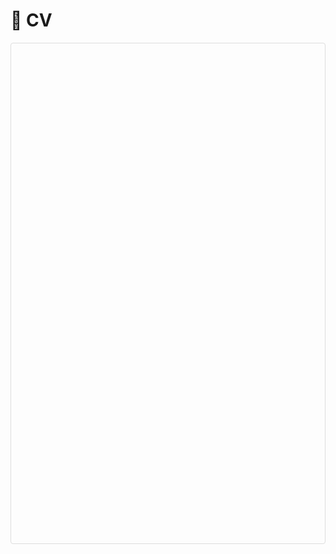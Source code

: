 # 📄 CV

<div id="pdf-viewer" style="height: 800px; border: 1px solid #ddd; border-radius: 4px;"></div>
<script src="https://cdnjs.cloudflare.com/ajax/libs/pdf.js/2.12.313/pdf.min.js"></script>
<script>
  // 设置PDF.js worker路径
  pdfjsLib.GlobalWorkerOptions.workerSrc = 'https://cdnjs.cloudflare.com/ajax/libs/pdf.js/2.12.313/pdf.worker.min.js';
  
  // 加载PDF文件
  pdfjsLib.getDocument('.._pages/test.pdf').promise.then(function(pdf) {
    // 显示总页数（可选）
    console.log('PDF总页数:', pdf.numPages);
    
    // 渲染第一页
    renderPage(pdf, 1);
    
    // 如果需要多页渲染，可以在这里添加更多逻辑
  }).catch(function(error) {
    console.error('PDF加载错误:', error);
    document.getElementById('pdf-viewer').innerHTML = 
      '<p style="color:red; padding:20px;">无法加载PDF文件: ' + error.message + '</p>';
  });

  // 封装页面渲染函数
  function renderPage(pdf, pageNumber) {
    pdf.getPage(pageNumber).then(function(page) {
      var scale = 1.5;
      var viewport = page.getViewport({ scale: scale });
      
      var canvas = document.createElement('canvas');
      var context = canvas.getContext('2d');
      canvas.height = viewport.height;
      canvas.width = viewport.width;
      
      // 将canvas添加到容器（先清空容器）
      var viewer = document.getElementById('pdf-viewer');
      viewer.innerHTML = '';
      viewer.appendChild(canvas);
      
      // 渲染页面
      page.render({
        canvasContext: context,
        viewport: viewport
      });
    });
  }
</script>

<!--
# 📄 CV

## Zhou Jin

![Profile Picture](../../images/zj.jpg) 

**Hangzhou, China**  
**Email:** z.jin@zju.edu.cn  
**Github:** [GitHub Profile](https://github.com/dashboard)
**Google Scholar:** [Google Scholar Profile](https://scholar.google.com/citations?hl=zh-CN&user=Iw11vncAAAAJ&view_op=list_works&sortby=pubdate)
**ORCID:** [ORCID iD](https://orcid.org/0000-0002-0632-9494)

---

## Focusing on
Electronic Design Automation (EDA), VLSI CAD, Design Automation and Circuit Simulation.

---

## Current Position
**March 2025 - Present**  
Hundred-Talents Program Researcher  
Zhejiang University, School of Integrated Circuits

---

## Previous Positions
- **2023 - 2025**  
  Associate Professor, Doctoral Supervisor  
  China University of Petroleum (Beijing), School of Artificial Intelligence
- **2018 - 2022**  
  Lecturer, Master’s Supervisor  
  China University of Petroleum (Beijing), School of Information Science and Engineering
- **2016 - 2017**  
  Postdoctoral Researcher  
  Waseda University, Research Center
- **2013 - 2014**  
  GCOE Researcher  
  Waseda University, Global COE Program (21st Century Center of Excellence)

---

## Education Background
- **Ph.D. in Engineering (2012 - 2015)**  
  Waseda University, Department of Large-Scale Integrated Circuit Systems
- **M.Eng. in Engineering (2010 - 2012)**  
  Waseda University, Department of Large-Scale Integrated Circuit Systems
- **B.Sc. in Computer Science and Technology (2006 - 2010)**  
  Nanjing University, Department of Computer Science and Technology

---

## Honors and Awards
### Best Paper Awards
- SC ‘24 (CCF - A International Top - tier Conference)
  - Best Paper Award Nomination (2024)
- SC ‘23 (CCF - A International Top - tier Conference)
  - Best Paper Award
  - First recipient from Mainland China
  - Only winner at the conference (2023)
- ISEDA ‘23
  - Honorable Mention Paper Award (2023)

### Young Scientist Awards
- EDA² Open Innovation Collaboration Mechanism
  - Youth Science and Technology Award (First Edition, Sole Recipient) (2023)
- Institute of Electrical Engineers of Japan (IEE) Kyushu Branch
  - Kyushu Branch President’s Award (2013)
  

### Academic Recognition
- Beijing Association for Science and Technology
  - Selected for “Capital Frontier Academic Achievements” (2024)
  - Selected for “Youth Talent Support Program” (2022 - 2024)

  -->
